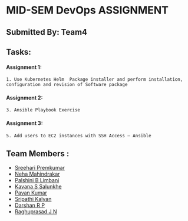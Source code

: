 # MID-SEM DevOps ASSIGNMENT
## Submitted By: Team4
			

## Tasks:

#### Assignment 1:
	1. Use Kubernetes Helm  Package installer and perform installation, configuration and revision of Software package  

		
	
#### Assignment 2:	
    3. Ansible Playbook Exercise 
    
		
	
#### Assignment 3:	
    5. Add users to EC2 instances with SSH Access – Ansible
    
    
## Team Members :
   - [Sreehari Premkumar](https://github.com/sreeharipremkumar/DevOps)
   - [Neha Mahindrakar](https://github.com/NehaMahindrakar/CS457_DevOps)
   - [Palshini B Limbani](https://github.com/Palshini-B-Limbani/devops#devops)
   - [Kavana S Salunkhe](https://github.com/KAVANA-S-SALUNKHE/Devops_midterm_assignment)
   - [Pavan Kumar](https://github.com/Pavan0604/Devops)
   - [Sripathi Kalyan](https://github.com/Sripathikalyan/Devops)
   - [Darshan R P](https://github.com/Darshandacchu/DevOps)
   - [Raghuprasad J N](https://github.com/RaghuPrasadJN/DevOps)
